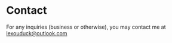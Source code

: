 
# Contact

For any inquiries (business or otherwise), you may contact me at [lexouduck@outlook.com](mailto:lexouduck@outlook.com)
